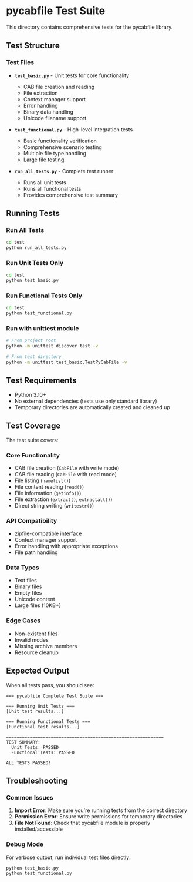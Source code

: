 # pycabfile Test Suite

This directory contains comprehensive tests for the pycabfile library.

## Test Structure

### Test Files

- **`test_basic.py`** - Unit tests for core functionality

  - CAB file creation and reading
  - File extraction
  - Context manager support
  - Error handling
  - Binary data handling
  - Unicode filename support

- **`test_functional.py`** - High-level integration tests

  - Basic functionality verification
  - Comprehensive scenario testing
  - Multiple file type handling
  - Large file testing

- **`run_all_tests.py`** - Complete test runner
  - Runs all unit tests
  - Runs all functional tests
  - Provides comprehensive test summary

## Running Tests

### Run All Tests

```bash
cd test
python run_all_tests.py
```

### Run Unit Tests Only

```bash
cd test
python test_basic.py
```

### Run Functional Tests Only

```bash
cd test
python test_functional.py
```

### Run with unittest module

```bash
# From project root
python -m unittest discover test -v

# From test directory
python -m unittest test_basic.TestPyCabFile -v
```

## Test Requirements

- Python 3.10+
- No external dependencies (tests use only standard library)
- Temporary directories are automatically created and cleaned up

## Test Coverage

The test suite covers:

### Core Functionality

- CAB file creation (`CabFile` with write mode)
- CAB file reading (`CabFile` with read mode)
- File listing (`namelist()`)
- File content reading (`read()`)
- File information (`getinfo()`)
- File extraction (`extract()`, `extractall()`)
- Direct string writing (`writestr()`)

### API Compatibility

- zipfile-compatible interface
- Context manager support
- Error handling with appropriate exceptions
- File path handling

### Data Types

- Text files
- Binary files
- Empty files
- Unicode content
- Large files (10KB+)

### Edge Cases

- Non-existent files
- Invalid modes
- Missing archive members
- Resource cleanup

## Expected Output

When all tests pass, you should see:

```
=== pycabfile Complete Test Suite ===

=== Running Unit Tests ===
[Unit test results...]

=== Running Functional Tests ===
[Functional test results...]

============================================================
TEST SUMMARY:
  Unit Tests: PASSED
  Functional Tests: PASSED

ALL TESTS PASSED!
```

## Troubleshooting

### Common Issues

1. **Import Error**: Make sure you're running tests from the correct directory
2. **Permission Error**: Ensure write permissions for temporary directories
3. **File Not Found**: Check that pycabfile module is properly installed/accessible

### Debug Mode

For verbose output, run individual test files directly:

```bash
python test_basic.py
python test_functional.py
```
